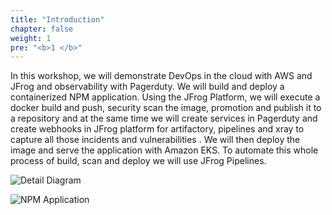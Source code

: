 ```yaml
---
title: "Introduction"
chapter: false
weight: 1
pre: "<b>1 </b>"
---
```


In this workshop, we will demonstrate DevOps in the cloud with AWS and JFrog and observability with Pagerduty. We will build and deploy a containerized NPM application. Using the JFrog Platform, we will execute a docker build and push, security scan the image, promotion and publish it to a repository and at the same time we will create services in Pagerduty and create webhooks in JFrog platform for artifactory, pipelines and xray to capture all those incidents and vulnerabilities . We will then deploy the image and serve the application with Amazon EKS. To automate this whole process of build, scan and deploy we will use JFrog Pipelines.

![Detail Diagram](/images/aws-jfrog-pd-cicd.png)

![NPM Application](/images/aws-jfrog-pd.png)



